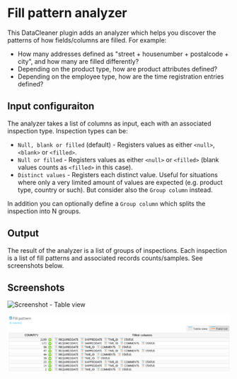 # Fill pattern analyzer

This DataCleaner plugin adds an analyzer which helps you discover the patterns of how fields/columns are filled. For example: 

 * How many addresses defined as "street + housenumber + postalcode + city", and how many are filled differently?
 * Depending on the product type, how are product attributes defined?
 * Depending on the employee type, how are the time registration entries defined?

## Input configuraiton

The analyzer takes a list of columns as input, each with an associated inspection type. Inspection types can be:

 * `Null, blank or filled` (default) - Registers values as either `<null>`, `<blank>` or `<filled>`.
 * `Null or filled` - Registers values as either `<null>` or `<filled>` (blank values counts as `<filled>` in this case).
 * `Distinct values` - Registers each distinct value. Useful for situations where only a very limited amount of values are expected (e.g. product type, country or such). But consider also the `Group column` instead.

In addition you can optionally define a `Group column` which splits the inspection into N groups.

## Output

The result of the analyzer is a list of groups of inspections. Each inspection is a list of fill patterns and associated records counts/samples. See screenshots below.

## Screenshots

![Screenshot - Table view](examplez/screenshot_tableview.png "Screenshot - Table view")

![Screenshot - Table view](examples/screenshot_listview.png "Screenshot - Table view")
